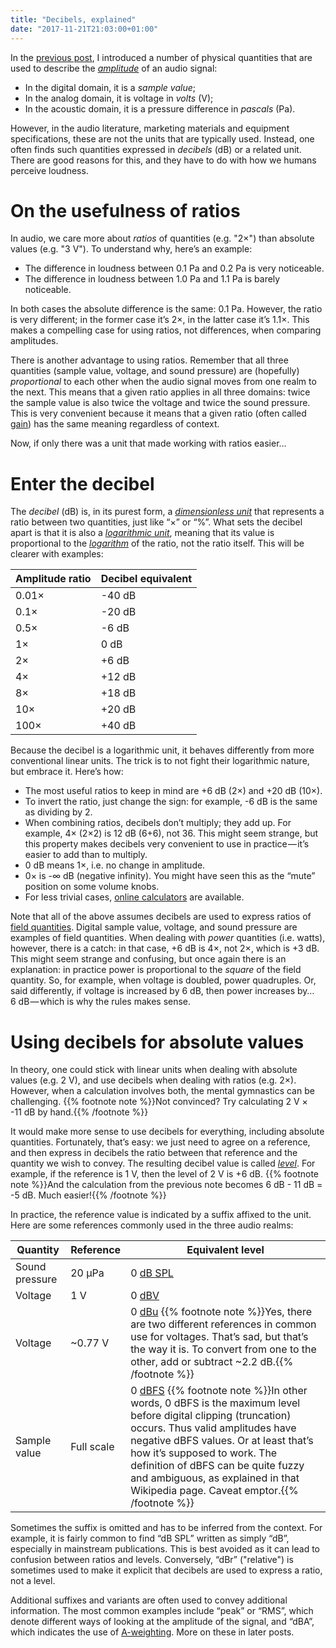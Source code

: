 ```yaml
---
title: "Decibels, explained"
date: "2017-11-21T21:03:00+01:00"
---
```


In the [previous post](<{{% ref "life.md" %}}>), I introduced a number of physical quantities that are used to describe the *[amplitude](<{{% ref "anatomy.md" %}}>)* of an audio signal:

-   In the digital domain, it is a *sample value*;
-   In the analog domain, it is voltage in *volts* (V);
-   In the acoustic domain, it is a pressure difference in *pascals* (Pa).

However, in the audio literature, marketing materials and equipment specifications, these are not the units that are typically used. Instead, one often finds such quantities expressed in *decibels* (dB) or a related unit. There are good reasons for this, and they have to do with how we humans perceive loudness.

# On the usefulness of ratios

In audio, we care more about *ratios* of quantities (e.g. "2×") than absolute values (e.g. "3 V"). To understand why, here’s an example:

-   The difference in loudness between 0.1 Pa and 0.2 Pa is very noticeable.
-   The difference in loudness between 1.0 Pa and 1.1 Pa is barely noticeable.

In both cases the absolute difference is the same: 0.1 Pa. However, the ratio is very different; in the former case it’s 2×, in the latter case it’s 1.1×. This makes a compelling case for using ratios, not differences, when comparing amplitudes.

There is another advantage to using ratios. Remember that all three quantities (sample value, voltage, and sound pressure) are (hopefully) *proportional* to each other when the audio signal moves from one realm to the next. This means that a given ratio applies in all three domains: twice the sample value is also twice the voltage and twice the sound pressure. This is very convenient because it means that a given ratio (often called [gain][]) has the same meaning regardless of context.

Now, if only there was a unit that made working with ratios easier…

# Enter the decibel

The *decibel* (dB) is, in its purest form, a *[dimensionless unit][]* that represents a ratio between two quantities, just like “×” or “%”. What sets the decibel apart is that it is also a *[logarithmic unit][]*, meaning that its value is proportional to the *[logarithm][]* of the ratio, not the ratio itself. This will be clearer with examples:

| Amplitude ratio | Decibel equivalent |
| --------------- | ------------------ |
| 0.01×           | -40 dB             |
| 0.1×            | -20 dB             |
| 0.5×            | -6 dB              |
| 1×              | 0 dB               |
| 2×              | +6 dB              |
| 4×              | +12 dB             |
| 8×              | +18 dB             |
| 10×             | +20 dB             |
| 100×            | +40 dB             |

Because the decibel is a logarithmic unit, it behaves differently from more conventional linear units. The trick is to not fight their logarithmic nature, but embrace it. Here’s how:

-   The most useful ratios to keep in mind are +6 dB (2×) and +20 dB (10×).
-   To invert the ratio, just change the sign: for example, -6 dB is the same as dividing by 2.
-   When combining ratios, decibels don’t multiply; they add up. For example, 4× (2×2) is 12 dB (6+6), not 36. This might seem strange, but this property makes decibels very convenient to use in practice — it’s easier to add than to multiply.
-   0 dB means 1×, i.e. no change in amplitude.
-   0× is -∞ dB (negative infinity). You might have seen this as the “mute” position on some volume knobs.
-   For less trivial cases, [online calculators][dbcalc] are available.

Note that all of the above assumes decibels are used to express ratios of [field quantities][]. Digital sample value, voltage, and sound pressure are examples of field quantities. When dealing with *power* quantities (i.e. watts), however, there is a catch: in that case, +6 dB is 4×, not 2×, which is +3 dB. This might seem strange and confusing, but once again there is an explanation: in practice power is proportional to the *square* of the field quantity. So, for example, when voltage is doubled, power quadruples. Or, said differently, if voltage is increased by 6 dB, then power increases by… 6 dB — which is why the rules makes sense.

# Using decibels for absolute values

In theory, one could stick with linear units when dealing with absolute values (e.g. 2 V), and use decibels when dealing with ratios (e.g. 2×). However, when a calculation involves both, the mental gymnastics can be challenging. {{% footnote note %}}Not convinced? Try calculating 2 V × -11 dB by hand.{{% /footnote %}}

It would make more sense to use decibels for everything, including absolute quantities. Fortunately, that’s easy: we just need to agree on a reference, and then express in decibels the ratio between that reference and the quantity we wish to convey. The resulting decibel value is called *[level][]*. For example, if the reference is 1 V, then the level of 2 V is +6 dB. {{% footnote note %}}And the calculation from the previous note becomes 6 dB - 11 dB = -5 dB. Much easier!{{% /footnote %}}

In practice, the reference value is indicated by a suffix affixed to the unit. Here are some references commonly used in the three audio realms:

| Quantity       | Reference  | Equivalent level                                                                                                                                                                                                                                                                                                                                      |
| -------------- | ---------- | ----------------------------------------------------------------------------------------------------------------------------------------------------------------------------------------------------------------------------------------------------------------------------------------------------------------------------------------------------- |
| Sound pressure | 20 µPa     | 0 [dB SPL][]                                                                                                                                                                                                                                                                                                                                          |
| Voltage        | 1 V        | 0 [dBV][]                                                                                                                                                                                                                                                                                                                                             |
| Voltage        | ~0.77 V    | 0 [dBu][] {{% footnote note %}}Yes, there are two different references in common use for voltages. That’s sad, but that’s the way it is. To convert from one to the other, add or subtract ~2.2 dB.{{% /footnote %}}                                                                                                                                  |
| Sample value   | Full scale | 0 [dBFS][] {{% footnote note %}}In other words, 0 dBFS is the maximum level before digital clipping (truncation) occurs. Thus valid amplitudes have negative dBFS values. Or at least that’s how it’s supposed to work. The definition of dBFS can be quite fuzzy and ambiguous, as explained in that Wikipedia page. Caveat emptor.{{% /footnote %}} |

Sometimes the suffix is omitted and has to be inferred from the context. For example, it is fairly common to find “dB SPL” written as simply “dB”, especially in mainstream publications. This is best avoided as it can lead to confusion between ratios and levels. Conversely, “dBr” ("relative") is sometimes used to make it explicit that decibels are used to express a ratio, not a level.

Additional suffixes and variants are often used to convey additional information. The most common examples include “peak” or “RMS”, which denote different ways of looking at the amplitude of the signal, and “dBA”, which indicates the use of [A-weighting][]. More on these in later posts.

[a-weighting]: https://en.wikipedia.org/wiki/A-weighting

[dbcalc]: http://www.sengpielaudio.com/calculator-db.htm

[dbfs]: https://en.wikipedia.org/wiki/DBFS

[db spl]: https://en.wikipedia.org/wiki/Sound_pressure#Sound_pressure_level

[dbv]: https://en.wikipedia.org/wiki/Decibel#Voltage

[dbu]: https://en.wikipedia.org/wiki/Decibel#Voltage

[dimensionless unit]: https://en.wikipedia.org/wiki/Dimensionless_quantity

[field quantities]: https://en.wikipedia.org/wiki/Field,_power,_and_root-power_quantities

[gain]: https://en.wikipedia.org/wiki/Gain_%28electronics%29

[level]: https://en.wikipedia.org/wiki/Level_%28logarithmic_quantity%29

[logarithm]: https://en.wikipedia.org/wiki/Logarithm

[logarithmic unit]: https://en.wikipedia.org/wiki/Logarithmic_scale
